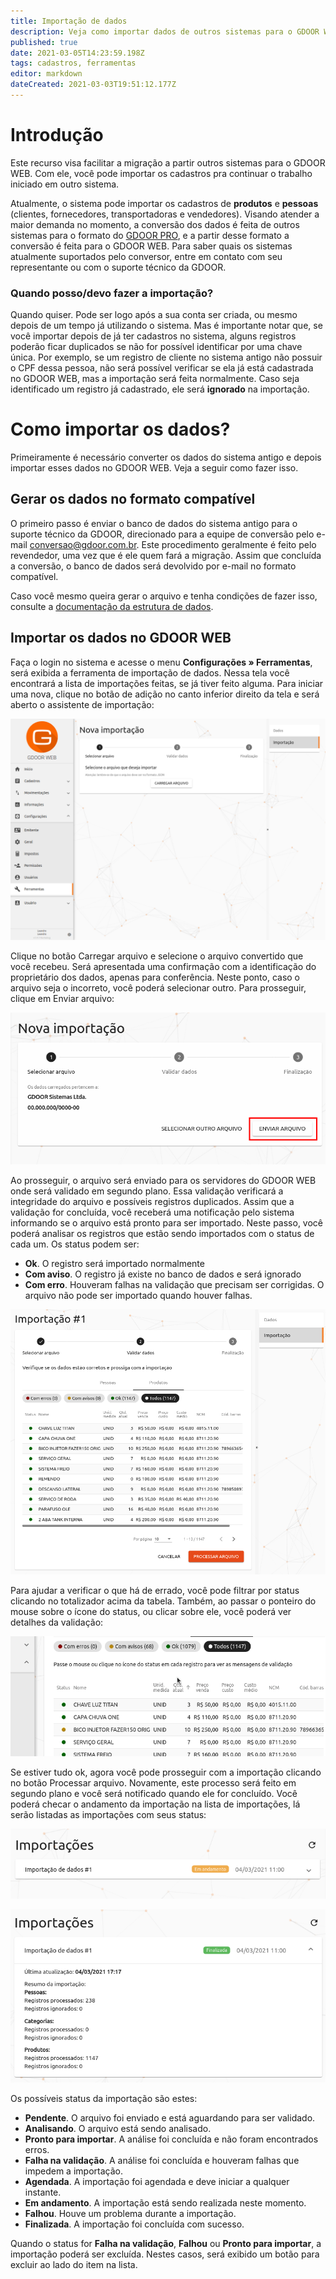 ```yaml
---
title: Importação de dados
description: Veja como importar dados de outros sistemas para o GDOOR WEB
published: true
date: 2021-03-05T14:23:59.198Z
tags: cadastros, ferramentas
editor: markdown
dateCreated: 2021-03-03T19:51:12.177Z
---
```


# Introdução

Este recurso visa facilitar a migração a partir outros sistemas para o GDOOR WEB. Com ele, você pode importar os cadastros pra continuar o trabalho iniciado em outro sistema.

Atualmente, o sistema pode importar os cadastros de **produtos** e **pessoas** (clientes, fornecedores, transportadoras e vendedores). Visando atender a maior demanda no momento, a conversão dos dados é feita de outros sistemas para o formato do [GDOOR PRO](https://help.gdoor.com.br), e a partir desse formato a conversão é feita para o GDOOR WEB. Para saber quais os sistemas atualmente suportados pelo conversor, entre em contato com seu representante ou com o suporte técnico da GDOOR.

### Quando posso/devo fazer a importação?

Quando quiser. Pode ser logo após a sua conta ser criada, ou mesmo depois de um tempo já utilizando o sistema. Mas é importante notar que, se você importar depois de já ter cadastros no sistema, alguns registros poderão ficar duplicados se não for possível identificar por uma chave única. Por exemplo, se um registro de cliente no sistema antigo não possuir o CPF dessa pessoa, não será possível verificar se ela já está cadastrada no GDOOR WEB, mas a importação será feita normalmente. Caso seja identificado um registro já cadastrado, ele será **ignorado** na importação.

# Como importar os dados?

Primeiramente é necessário converter os dados do sistema antigo e depois importar esses dados no GDOOR WEB. Veja a seguir como fazer isso.

## Gerar os dados no formato compatível

O primeiro passo é enviar o banco de dados do sistema antigo para o suporte técnico da GDOOR, direcionado para a equipe de conversão pelo e-mail conversao@gdoor.com.br. Este procedimento geralmente é feito pelo revendedor, uma vez que é ele quem fará a migração. Assim que concluída a conversão, o banco de dados será devolvido por e-mail no formato compatível.

Caso você mesmo queira gerar o arquivo e tenha condições de fazer isso, consulte a [documentação da estrutura de dados](https://docs.gdoorweb.com.br/public/conversion/data-structure).

## Importar os dados no GDOOR WEB

Faça o login no sistema e acesse o menu **Configurações &raquo; Ferramentas**, será exibida a ferramenta de importação de dados. Nessa tela você encontrará a lista de importações feitas, se já tiver feito alguma. Para iniciar uma nova, clique no botão de adição no canto inferior direito da tela e será aberto o assistente de importação:

![Assistente de importação de dados](/config/ferramentas/importar-dados-assistente.png)

Clique no botão <span data-mat-button>Carregar arquivo</span> e selecione o arquivo convertido que você recebeu. Será apresentada uma confirmação com a identificação do proprietário dos dados, apenas para conferência. Neste ponto, caso o arquivo seja o incorreto, você poderá selecionar outro. Para prosseguir, clique em <span data-mat-button>Enviar arquivo</span>:

![Confirmação do proprietário dos dados](/config/ferramentas/importar-dados-confirmacao.png)

Ao prosseguir, o arquivo será enviado para os servidores do GDOOR WEB onde será validado em segundo plano. Essa validação verificará a integridade do arquivo e possíveis registros duplicados. Assim que a validação for concluída, você receberá uma notificação pelo sistema informando se o arquivo está pronto para ser importado. Neste passo, você poderá analisar os registros que estão sendo importados com o status de cada um. Os status podem ser:

- <i class="badge success"></i> **Ok**. O registro será importado normalmente
- <i class="badge warning"></i> **Com aviso**. O registro já existe no banco de dados e será ignorado
- <i class="badge error"></i> **Com erro**. Houveram falhas na validação que precisam ser corrigidas. O arquivo não pode ser importado quando houver falhas.

![Resultado da validação do arquivo](/config/ferramentas/importar-dados-validacao.png)

Para ajudar a verificar o que há de errado, você pode filtrar por status clicando no totalizador acima da tabela. Também, ao passar o ponteiro do mouse sobre o ícone do status, ou clicar sobre ele, você poderá ver detalhes da validação:

![Filtros na importação de dados](/config/ferramentas/importar-dados-filtros.gif)

Se estiver tudo ok, agora você pode prosseguir com a importação clicando no botão <span class="mat-button mat-accent">Processar arquivo</span>. Novamente, este processo será feito em segundo plano e você será notificado quando ele for concluído. Você poderá checar o andamento da importação na lista de importações, lá serão listadas as importações com seus status:

![Lista de importações](/config/ferramentas/importar-dados-lista.png)

![Lista de importações com detalhes](/config/ferramentas/importar-dados-lista-sucesso.png)

Os possíveis status da importação são estes:

- **Pendente**. O arquivo foi enviado e está aguardando para ser validado.
- **Analisando**. O arquivo está sendo analisado.
- **Pronto para importar**. A análise foi concluída e não foram encontrados erros.
- **Falha na validação**. A análise foi concluída e houveram falhas que impedem a importação.
- **Agendada**. A importação foi agendada e deve iniciar a qualquer instante.
- **Em andamento**. A importação está sendo realizada neste momento.
- **Falhou**. Houve um problema durante a importação.
- **Finalizada**. A importação foi concluída com sucesso.

Quando o status for **Falha na validação**, **Falhou** ou **Pronto para importar**, a importação poderá ser excluída. Nestes casos, será exibido um botão para excluir ao lado do item na lista.